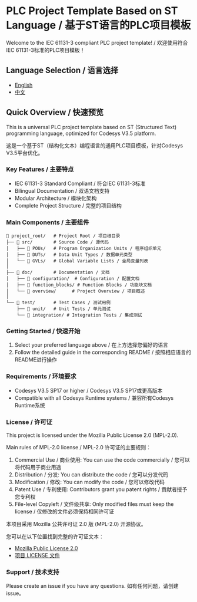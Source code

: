 # PLC Project Template Based on ST Language / 基于ST语言的PLC项目模板

Welcome to the IEC 61131-3 compliant PLC project template! / 欢迎使用符合IEC 61131-3标准的PLC项目模板！

## Language Selection / 语言选择

- [English](./README_EN.md)
- [中文](./README_CN.md)

## Quick Overview / 快速预览

This is a universal PLC project template based on ST (Structured Text) programming language, optimized for Codesys V3.5 platform.

这是一个基于ST（结构化文本）编程语言的通用PLC项目模板，针对Codesys V3.5平台优化。

### Key Features / 主要特点

- IEC 61131-3 Standard Compliant / 符合IEC 61131-3标准
- Bilingual Documentation / 双语文档支持
- Modular Architecture / 模块化架构
- Complete Project Structure / 完整的项目结构

### Main Components / 主要组件

```
📁 project_root/   # Project Root / 项目根目录
├── 📁 src/        # Source Code / 源代码
│   ├── 📁 POUs/   # Program Organization Units / 程序组织单元
│   ├── 📁 DUTs/   # Data Unit Types / 数据单元类型
│   └── 📁 GVLs/   # Global Variable Lists / 全局变量列表
│
├── 📁 doc/        # Documentation / 文档
│   ├── 📁 configuration/  # Configuration / 配置文档
│   ├── 📁 function_blocks/ # Function Blocks / 功能块文档
│   └── 📁 overview/      # Project Overview / 项目概述
│
└── 📁 test/       # Test Cases / 测试用例
    ├── 📁 unit/   # Unit Tests / 单元测试
    └── 📁 integration/ # Integration Tests / 集成测试
```

### Getting Started / 快速开始

1. Select your preferred language above / 在上方选择您偏好的语言
2. Follow the detailed guide in the corresponding README / 按照相应语言的README进行操作

### Requirements / 环境要求

- Codesys V3.5 SP17 or higher / Codesys V3.5 SP17或更高版本
- Compatible with all Codesys Runtime systems / 兼容所有Codesys Runtime系统

### License / 许可证

This project is licensed under the Mozilla Public License 2.0 (MPL-2.0).

Main rules of MPL-2.0 license / MPL-2.0 许可证的主要规则：
1. Commercial Use / 商业使用: You can use the code commercially / 您可以将代码用于商业用途
2. Distribution / 分发: You can distribute the code / 您可以分发代码
3. Modification / 修改: You can modify the code / 您可以修改代码
4. Patent Use / 专利使用: Contributors grant you patent rights / 贡献者授予您专利权
5. File-level Copyleft / 文件级共享: Only modified files must keep the license / 仅修改的文件必须保持相同许可证

本项目采用 Mozilla 公共许可证 2.0 版 (MPL-2.0) 开源协议。

您可以在以下位置找到完整的许可证文本：
- [Mozilla Public License 2.0](https://www.mozilla.org/en-US/MPL/2.0/)
- [项目 LICENSE 文件](./LICENSE)

### Support / 技术支持

Please create an issue if you have any questions.
如有任何问题，请创建issue。
